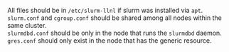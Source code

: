 All files should be in `/etc/slurm-llnl` if slurm was installed via `apt`.  
`slurm.conf` and `cgroup.conf` should be shared among all nodes within the same cluster.  
`slurmdbd.conf` should be only in the node that runs the `slurmdbd` daemon.  
`gres.conf` should only exist in the node that has the generic resource. 
